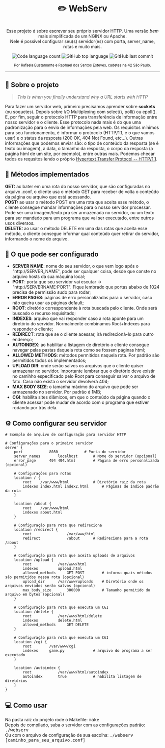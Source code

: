 <h1 align="center">
	✏️ WebServ
</h1>

<p align="center"><br>
Esse projeto é sobre escrever seu próprio servidor HTTP. Uma versão <i>bem</i> mais simplificada de um NGINX ou Apache.<br>
Nele é possível configurar seu(s) servidor(es) com porta, server_name, rotas e muito mais.<br>
</p>

<p align="center">
	<img alt="Code language count" src="https://img.shields.io/github/languages/count/rafaelabdm/Webserv?color=yellow" />
	<img alt="GitHub top language" src="https://img.shields.io/github/languages/top/rafaelabdm/Webserv?color=blue" />
	<img alt="GitHub last commit" src="https://img.shields.io/github/last-commit/rafaelabdm/Webserv?color=green" />
</p>

<p align="center">
<SUB>Por Rafaela Bustamante e Raphael dos Santos Esteves, cadetes na 42 São Paulo.</SUB>
</p>

---

<h2>📃 Sobre o projeto</h2>

> _This is when you finally understand why a URL starts with HTTP_
<p>
Para fazer um servidor web, primeiro precisamos aprender sobre <b>sockets</b> (ou soquetes). Depois sobre I/O Multiplexing com select(), poll() ou epoll(). 
E, por fim, seguir o protocolo HTTP para transferência de informação entre nosso servidor e o cliente. Esse protocolo nada mais é do que uma padronização para 
o envio de informações pela web. Os requisitos mínimos para seu funcionamento, é informar o protocolo (HTTP/1.1, é o que vamos usar) e o status da resposta (200 
OK, 404 Not Found, etc...). Outras informações que podemos enviar são: o tipo de conteúdo da resposta (se é texto ou imagem), a data, o tamanho da resposta, 
o corpo da resposta (a página html de um site, por exemplo), entre outras mais. Podemos checar todos os requsitos lendo o próprio 
<a href=https://www.ietf.org/rfc/rfc2616.txt>Hypertext Transfer Protocol -- HTTP/1.1</a>.
</p>

<h2>📩 Métodos implementados</h2>
<p>
<b>GET:</b> ao bater em uma rota do nosso servidor, que são configuradas no arquivo .conf, o cliente usa o método GET para receber de volta o conteúdo da página ou arquivo
que está acessando.<br>
<b>POST:</b> ao usar o método POST em uma rota que aceita esse método, o cliente consegue mandar informações para o nosso servidor processar. Pode ser uma imagem/texto pra ser 
armazenada no servidor, ou um texto para ser mandado para um programa que vai ser executado, entre outros usos diversos.<br>
<b>DELETE:</b> ao usar o método DELETE em uma das rotas que aceita esse método, o cliente consegue informar qual conteúdo quer retirar do servidor, informando o nome do 
arquivo.<br>
</p>

<h2>🔨 O que pode ser configurado</h2>
<ul>
<li><b>SERVER NAME</b>: nome do seu servidor, o que vem logo após o "http://SERVER_NAME", pode ser qualquer coisa, desde que conste no arquivo hosts da sua máquina local;</li>
<li><b>PORT</b>: porta que seu servidor vai escutar -> "http://SERVERNAME:PORT". Fique lembrado que portas abaixo de 1024 precisa de permissão sudo para rodar;</li>
<li><b>ERROR PAGES</b>: páginas de erro personalizadas para o servidor, caso não queira usar as páginas default;</li>
<li><b>ROOT</b>: diretório correspondente à rota buscada pelo cliente. Onde será buscado o recurso requisitado;<br></li>
<li><b>INDEXES</b>: arquivo que vai responder caso a rota aponte para um diretório do servidor. Normalmente combinamos Root+Indexes para responder o cliente;</li>
<li><b>REDIRECT</b>: rota que se o cliente acessar, irá redirecioná-lo para outro endereço;</li>
<li><b>AUTOINDEX</b>: ao habilitar a listagem de diretório o cliente consegue navegar pelas pastas daquela rota como se fossem páginas html;</li>
<li><b>ALLOWED METHODS</b>: métodos permitidos naquela rota. Por padrão são permitidos todos os implementados;</li>
<li><b>UPLOAD DIR</b>: onde serão salvos os arquivos que o cliente quiser armazenar no servidor. Importante lembrar que o diretório deve existir no camihho especificado 
pelo Root para conseguir salvar o arquivo de fato. Caso não exista o servidor devolverá 404;</li>
<li><b>MAX BODY SIZE</b>: o tamanha máximo do arquivo que pode ser armazenado no servidor. Por padrão é 1MB;</li>
<li><b>CGI</b>: habilita sites diâmicos, em que o conteúdo da página quando o cliente acessar pode mudar de acordo com o programa que estiver rodando por trás dela.</li>
</ul>

<h2>⚙️ Como configurar seu servidor</h2>

```
# Exemplo de arquivo de configuração para servidor HTTP

# Configurações para o primeiro servidor
server {
	port			8080			# Porta do servidor
	server_names		localhost		# Nome do servidor (opcional)
	error_page		404 404.html		# Página de erro personalizada (opcional)

	# Configurações para rotas
	location / {
		root	/var/www/html			# Diretório raiz da rota
		indexes	index.html index2.html		# Páginas de índice padrão da rota
	}

	location /about {
		root	/var/www/html
		indexes	about.html
	}

	# Configuração para rota que redireciona
	location /redirect {
		root				/var/www/html
		redirect			/about		# Redireciona para a rota /about
	}

	# Configuração para rota que aceita uploads de arquivos
	location /upload {
		root			/var/www/html
		indexes			upload.html
		allowed_methods		GET POST		# informa quais métodos são permitidos nessa rota (opcional)
		upload_dir		/var/www/uploads	# Diretório onde os arquivos enviados serão salvos (opcional)
		max_body_size		300000			# Tamanho permitido do arquivo em bytes (opcional)
	}

	# Configuração para rota que executa um CGI
	location /delete {
		root			/var/www/html/delete
		indexes			delete.html
		allowed_methods		GET DELETE		
	}

	# Configuração para rota que executa um CGI
	location /cgi {
		root		/var/www/cgi
		indexes		game.py				# arquivo do programa a ser executado
	}

	location /autoindex {
		root			/var/www/html/autoindex
		autoindex		true			# habilita listagem de diretórios
	}
}
```

<h2>💻 Como usar</h2>
<p>
Na pasta raiz do projeto rode o Makefile: <TT>make</TT> <br>
Depois de compilado, suba o servidor com as configurações padrão: <TT>./webserv</TT> <br>
Ou com o arquivo de configuração de sua escolha: <TT>./webserv [caminho_para_seu_arquivo.conf]</TT>
</p>
